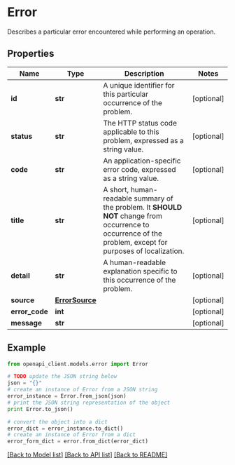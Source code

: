 # Error

Describes a particular error encountered while performing an operation.

## Properties
Name | Type | Description | Notes
------------ | ------------- | ------------- | -------------
**id** | **str** | A unique identifier for this particular occurrence of the problem. | [optional] 
**status** | **str** | The HTTP status code applicable to this problem, expressed as a string value. | [optional] 
**code** | **str** | An application-specific error code, expressed as a string value. | [optional] 
**title** | **str** | A short, human-readable summary of the problem. It **SHOULD NOT** change from occurrence to occurrence of the problem, except for purposes of localization. | [optional] 
**detail** | **str** | A human-readable explanation specific to this occurrence of the problem. | [optional] 
**source** | [**ErrorSource**](ErrorSource.md) |  | [optional] 
**error_code** | **int** |  | [optional] 
**message** | **str** |  | [optional] 

## Example

```python
from openapi_client.models.error import Error

# TODO update the JSON string below
json = "{}"
# create an instance of Error from a JSON string
error_instance = Error.from_json(json)
# print the JSON string representation of the object
print Error.to_json()

# convert the object into a dict
error_dict = error_instance.to_dict()
# create an instance of Error from a dict
error_form_dict = error.from_dict(error_dict)
```
[[Back to Model list]](../ccloud/README.md#documentation-for-models) [[Back to API list]](../ccloud/README.md#documentation-for-api-endpoints) [[Back to README]](../ccloud/README.md)


